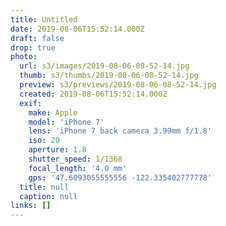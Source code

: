 ```yaml
---
title: Untitled
date: 2019-08-06T15:52:14.000Z
draft: false
drop: true
photo:
  url: s3/images/2019-08-06-08-52-14.jpg
  thumb: s3/thumbs/2019-08-06-08-52-14.jpg
  preview: s3/previews/2019-08-06-08-52-14.jpg
  created: 2019-08-06T15:52:14.000Z
  exif:
    make: Apple
    model: 'iPhone 7'
    lens: 'iPhone 7 back camera 3.99mm f/1.8'
    iso: 20
    aperture: 1.8
    shutter_speed: 1/1368
    focal_length: '4.0 mm'
    gps: '47.6093055555556 -122.335402777778'
  title: null
  caption: null
links: []
---
```

